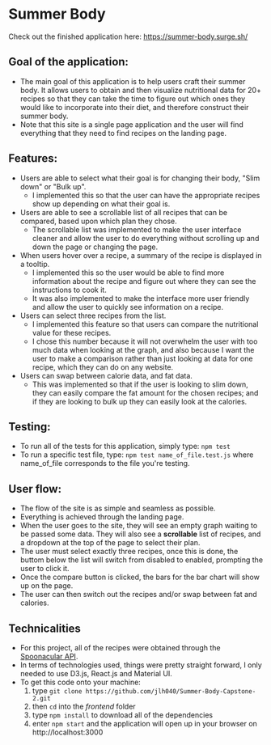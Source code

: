 # Summer Body

Check out the finished application here: https://summer-body.surge.sh/

## Goal of the application:

- The main goal of this application is to help users craft their summer body. It allows users to obtain and then visualize nutritional data for 20+ recipes so that they can take the time to figure out which ones they would like to incorporate into their diet, and therefore construct their summer body.
- Note that this site is a single page application and the user will find everything that they need to find recipes on the landing page.

## Features:

- Users are able to select what their goal is for changing their body, "Slim down" or "Bulk up".
  - I implemented this so that the user can have the appropriate recipes show up depending on what their goal is. 
- Users are able to see a scrollable list of all recipes that can be compared, based upon which plan they chose.
  - The scrollable list was implemented to make the user interface cleaner and allow the user to do everything without scrolling up and down the page or changing the page.
- When users hover over a recipe, a summary of the recipe is displayed in a tooltip.
  - I implemented this so the user would be able to find more information about the recipe and figure out where they can see the instructions to cook it.
  - It was also implemented to make the interface more user friendly and allow the user to quickly see information on a recipe.
- Users can select three recipes from the list.
  - I implemented this feature so that users can compare the nutritional value for these recipes.
  - I chose this number because it will not overwhelm the user with too much data when looking at the graph, and also because I want the user to make a comparison rather than just looking at data for one recipe, which they can do on any website.
- Users can swap between calorie data, and fat data.
  - This was implemented so that if the user is looking to slim down, they can easily compare the fat amount for the chosen recipes; and if they are looking to bulk up they can easily look at the calories.

## Testing:
- To run all of the tests for this application, simply type: `npm test`
- To run a specific test file, type: `npm test name_of_file.test.js` where name_of_file corresponds to the file you're testing.

## User flow:
- The flow of the site is as simple and seamless as possible.
- Everything is achieved through the landing page.
- When the user goes to the site, they will see an empty graph waiting to be passed some data. They will also see a **scrollable** list of recipes, and a dropdown at the top of the page to select their plan.
- The user must select exactly three recipes, once this is done, the buttom below the list will switch from disabled to enabled, prompting the user to click it.
- Once the compare button is clicked, the bars for the bar chart will show up on the page.
- The user can then switch out the recipes and/or swap between fat and calories.

## Technicalities
- For this project, all of the recipes were obtained through the [Spoonacular API](https://spoonacular.com/food-api/docs).
- In terms of technologies used, things were pretty straight forward, I only needed to use D3.js, React.js and Material UI.
- To get this code onto your machine:
  1. type `git clone https://github.com/jlh040/Summer-Body-Capstone-2.git`
  2. then `cd` into the *frontend* folder
  3. type `npm install` to download all of the dependencies
  4. enter `npm start` and the application will open up in your browser on http://localhost:3000
